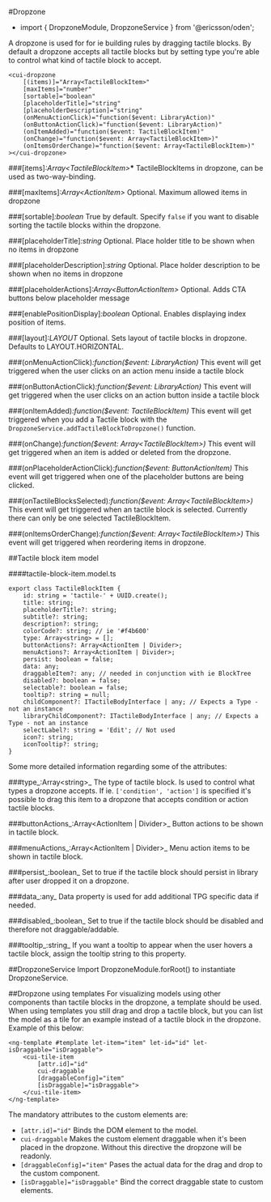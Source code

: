 [//]: # (title: Dropzone)
[//]: # (category: Dropzone)
[//]: # (icon: fa-arrows-alt)

#Dropzone
* import { DropzoneModule, DropzoneService } from '@ericsson/oden';

A dropzone is used for for ie building rules by dragging tactile blocks. By default a dropzone accepts all tactile blocks but by setting type you're able to control what kind of tactile block to accept.

```
<cui-dropzone
    [(items)]="Array<TactileBlockItem>"
    [maxItems]="number"
    [sortable]="boolean"
    [placeholderTitle]="string"
    [placeholderDescription]="string"
    (onMenuActionClick)="function($event: LibraryAction)"
    (onButtonActionClick)="function($event: LibraryAction)"
    (onItemAdded)="function($event: TactileBlockItem)"
    (onChange)="function($event: Array<TactileBlockItem>)"
    (onItemsOrderChange)="function($event: Array<TactileBlockItem>)"
></cui-dropzone>
```

###[items]_:Array&lt;TactileBlockItem&gt;___*__
TactileBlockItems in dropzone, can be used as two-way-binding.

###[maxItems]_:Array&lt;ActionItem&gt;_
Optional. Maximum allowed items in dropzone

###[sortable]_:boolean_
True by default. Specify `false` if you want to disable sorting the tactile blocks within the dropzone.

###[placeholderTitle]_:string_
Optional. Place holder title to be shown when no items in dropzone

###[placeholderDescription]_:string_
Optional. Place holder description to be shown when no items in dropzone

###[placeholderActions]_:Array&lt;ButtonActionItem&gt;_
Optional. Adds CTA buttons below placeholder message

###[enablePositionDisplay]_:boolean_
Optional. Enables displaying index position of items.

###[layout]_:LAYOUT_
Optional. Sets layout of tactile blocks in dropzone. Defaults to LAYOUT.HORIZONTAL.

###(onMenuActionClick)_:function($event: LibraryAction)_
This event will get triggered when the user clicks on an action menu inside a tactile block

###(onButtonActionClick)_:function($event: LibraryAction)_
This event will get triggered when the user clicks on an action button inside a tactile block

###(onItemAdded)_:function($event: TactileBlockItem)_
This event will get triggered when you add a Tactile block with the `DropzoneService.addTactileBlockToDropzone()` function.

###(onChange)_:function($event: Array&lt;TactileBlockItem&gt;)_
This event will get triggered when an item is added or deleted from the dropzone.

###(onPlaceholderActionClick)_:function($event: ButtonActionItem)_
This event will get triggered when one of the placeholder buttons are being clicked.

###(onTactileBlocksSelected)_:function($event: Array&lt;TactileBlockItem&gt;)_
This event will get triggered when an tactile block is selected. Currently there can only be one selected TactileBlockItem.

###(onItemsOrderChange)_:function($event: Array&lt;TactileBlockItem&gt;)_
This event will get triggered when reordering items in dropzone.

##Tactile block item model

####tactile-block-item.model.ts
```
export class TactileBlockItem {
    id: string = 'tactile-' + UUID.create();
    title: string;
    placeholderTitle?: string;
    subtitle?: string;
    description?: string;
    colorCode?: string; // ie '#f4b600'
    type: Array<string> = [];
    buttonActions?: Array<ActionItem | Divider>;
    menuActions?: Array<ActionItem | Divider>;
    persist: boolean = false;
    data: any;
    draggableItem?: any; // needed in conjunction with ie BlockTree
    disabled?: boolean = false;
    selectable?: boolean = false;
    tooltip?: string = null;
    childComponent?: ITactileBodyInterface | any; // Expects a Type - not an instance
    libraryChildComponent?: ITactileBodyInterface | any; // Expects a Type - not an instance
    selectLabel?: string = 'Edit'; // Not used
    icon?: string;
    iconTooltip?: string;
}
```

Some more detailed information regarding some of the attributes:

###type_:Array&lt;string&gt;_
The type of tactile block. Is used to control what types a dropzone accepts. If ie. `['condition', 'action']` is specified it's possible to drag this item to a dropzone that accepts condition or action tactile blocks.

###buttonActions_:Array&lt;ActionItem | Divider&gt;_
Button actions to be shown in tactile block.

###menuActions_:Array&lt;ActionItem | Divider&gt;_
Menu action items to be shown in tactile block.

###persist_:boolean_
Set to true if the tactile block should persist in library after user dropped it on a dropzone.

###data_:any_
Data property is used for add additional TPG specific data if needed.

###disabled_:boolean_
Set to true if the tactile block should be disabled and therefore not draggable/addable.

###tooltip_:string_
If you want a tooltip to appear when the user hovers a tactile block, assign the tooltip string to this property.

##DropzoneService
Import DropzoneModule.forRoot() to instantiate DropzoneService.

##Dropzone using templates
For visualizing models using other components than tactile blocks in the dropzone, a template should be used. When using templates you still drag and drop a tactile block, but you can list the model as a tile for an example instead of a tactile block in the dropzone. Example of this below:
```
<ng-template #template let-item="item" let-id="id" let-isDraggable="isDraggable">
    <cui-tile-item
        [attr.id]="id"
        cui-draggable
        [draggableConfig]="item"
        [isDraggable]="isDraggable">
    </cui-tile-item>
</ng-template>
```

The mandatory attributes to the custom elements are:
- `[attr.id]="id"` Binds the DOM element to the model.
- `cui-draggable` Makes the custom element draggable when it's been placed in the dropzone. Without this directive the dropzone will be readonly.
- `[draggableConfig]="item"` Pases the actual data for the drag and drop to the custom component.
- `[isDraggable]="isDraggable"` Bind the correct draggable state to custom elements.
